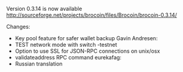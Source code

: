Version 0.3.14 is now available
http://sourceforge.net/projects/brocoin/files/Brocoin/brocoin-0.3.14/

Changes:
* Key pool feature for safer wallet backup
Gavin Andresen:
* TEST network mode with switch -testnet
* Option to use SSL for JSON-RPC connections on unix/osx
* validateaddress RPC command
eurekafag:
* Russian translation
